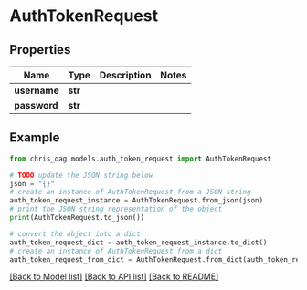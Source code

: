 # AuthTokenRequest


## Properties

Name | Type | Description | Notes
------------ | ------------- | ------------- | -------------
**username** | **str** |  | 
**password** | **str** |  | 

## Example

```python
from chris_oag.models.auth_token_request import AuthTokenRequest

# TODO update the JSON string below
json = "{}"
# create an instance of AuthTokenRequest from a JSON string
auth_token_request_instance = AuthTokenRequest.from_json(json)
# print the JSON string representation of the object
print(AuthTokenRequest.to_json())

# convert the object into a dict
auth_token_request_dict = auth_token_request_instance.to_dict()
# create an instance of AuthTokenRequest from a dict
auth_token_request_from_dict = AuthTokenRequest.from_dict(auth_token_request_dict)
```
[[Back to Model list]](../README.md#documentation-for-models) [[Back to API list]](../README.md#documentation-for-api-endpoints) [[Back to README]](../README.md)


